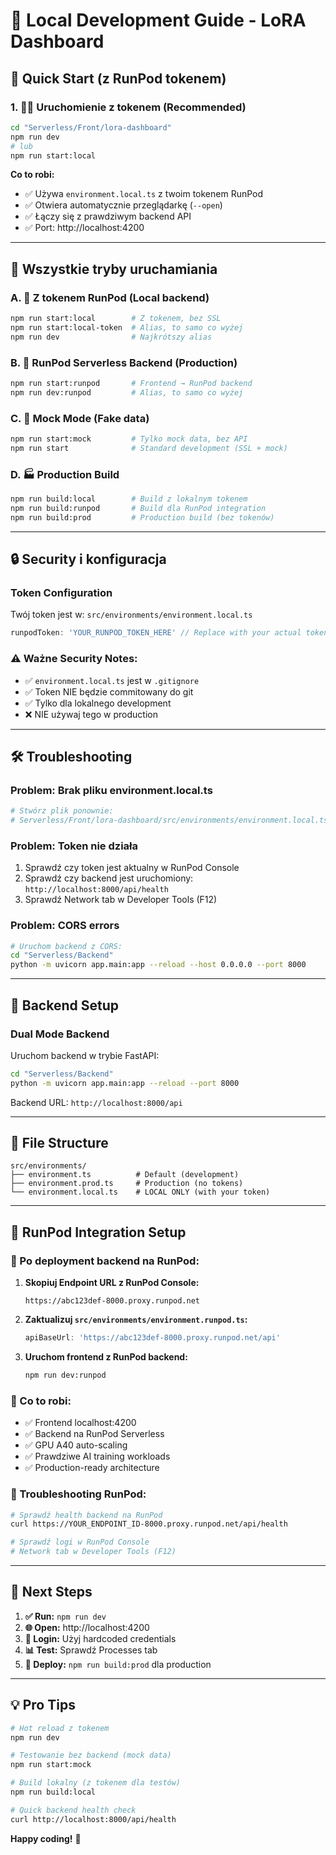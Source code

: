 # 🔧 **Local Development Guide - LoRA Dashboard**

## 🚀 **Quick Start (z RunPod tokenem)**

### **1. 🏃‍♂️ Uruchomienie z tokenem (Recommended)**
```bash
cd "Serverless/Front/lora-dashboard"
npm run dev
# lub
npm run start:local
```

**Co to robi:**
- ✅ Używa `environment.local.ts` z twoim tokenem RunPod
- ✅ Otwiera automatycznie przeglądarkę (`--open`)
- ✅ Łączy się z prawdziwym backend API
- ✅ Port: http://localhost:4200

---

## 🎯 **Wszystkie tryby uruchamiania**

### **A. 🚀 Z tokenem RunPod (Local backend)**
```bash
npm run start:local        # Z tokenem, bez SSL
npm run start:local-token  # Alias, to samo co wyżej
npm run dev                # Najkrótszy alias
```

### **B. 🚀 RunPod Serverless Backend (Production)**
```bash
npm run start:runpod       # Frontend → RunPod backend
npm run dev:runpod         # Alias, to samo co wyżej
```

### **C. 🧪 Mock Mode (Fake data)**
```bash
npm run start:mock         # Tylko mock data, bez API
npm run start              # Standard development (SSL + mock)
```

### **D. 🏭 Production Build**
```bash
npm run build:local        # Build z lokalnym tokenem
npm run build:runpod       # Build dla RunPod integration
npm run build:prod         # Production build (bez tokenów)
```

---

## 🔒 **Security i konfiguracja**

### **Token Configuration**
Twój token jest w: `src/environments/environment.local.ts`
```typescript
runpodToken: 'YOUR_RUNPOD_TOKEN_HERE' // Replace with your actual token
```

### **⚠️ Ważne Security Notes:**
- ✅ `environment.local.ts` jest w `.gitignore` 
- ✅ Token NIE będzie commitowany do git
- ✅ Tylko dla lokalnego development
- ❌ NIE używaj tego w production

---

## 🛠️ **Troubleshooting**

### **Problem: Brak pliku environment.local.ts**
```bash
# Stwórz plik ponownie:
# Serverless/Front/lora-dashboard/src/environments/environment.local.ts
```

### **Problem: Token nie działa**
1. Sprawdź czy token jest aktualny w RunPod Console
2. Sprawdź czy backend jest uruchomiony: `http://localhost:8000/api/health`
3. Sprawdź Network tab w Developer Tools (F12)

### **Problem: CORS errors**
```bash
# Uruchom backend z CORS:
cd "Serverless/Backend"
python -m uvicorn app.main:app --reload --host 0.0.0.0 --port 8000
```

---

## 🔗 **Backend Setup**

### **Dual Mode Backend**
Uruchom backend w trybie FastAPI:
```bash
cd "Serverless/Backend"
python -m uvicorn app.main:app --reload --port 8000
```

Backend URL: `http://localhost:8000/api`

---

## 📁 **File Structure**
```
src/environments/
├── environment.ts          # Default (development)
├── environment.prod.ts     # Production (no tokens)
└── environment.local.ts    # LOCAL ONLY (with your token)
```

---

## 🚀 **RunPod Integration Setup**

### **🔗 Po deployment backend na RunPod:**

1. **Skopiuj Endpoint URL z RunPod Console:**
   ```
   https://abc123def-8000.proxy.runpod.net
   ```

2. **Zaktualizuj `src/environments/environment.runpod.ts`:**
   ```typescript
   apiBaseUrl: 'https://abc123def-8000.proxy.runpod.net/api'
   ```

3. **Uruchom frontend z RunPod backend:**
   ```bash
   npm run dev:runpod
   ```

### **🎯 Co to robi:**
- ✅ Frontend localhost:4200
- ✅ Backend na RunPod Serverless  
- ✅ GPU A40 auto-scaling
- ✅ Prawdziwe AI training workloads
- ✅ Production-ready architecture

### **🔧 Troubleshooting RunPod:**
```bash
# Sprawdź health backend na RunPod
curl https://YOUR_ENDPOINT_ID-8000.proxy.runpod.net/api/health

# Sprawdź logi w RunPod Console
# Network tab w Developer Tools (F12)
```

---

## 🎯 **Next Steps**

1. **✅ Run:** `npm run dev`
2. **🌐 Open:** http://localhost:4200  
3. **🔑 Login:** Użyj hardcoded credentials
4. **📊 Test:** Sprawdź Processes tab
5. **🚀 Deploy:** `npm run build:prod` dla production

---

## 💡 **Pro Tips**

```bash
# Hot reload z tokenem
npm run dev

# Testowanie bez backend (mock data)
npm run start:mock

# Build lokalny (z tokenem dla testów)
npm run build:local

# Quick backend health check
curl http://localhost:8000/api/health
```

**Happy coding!** 🎉 